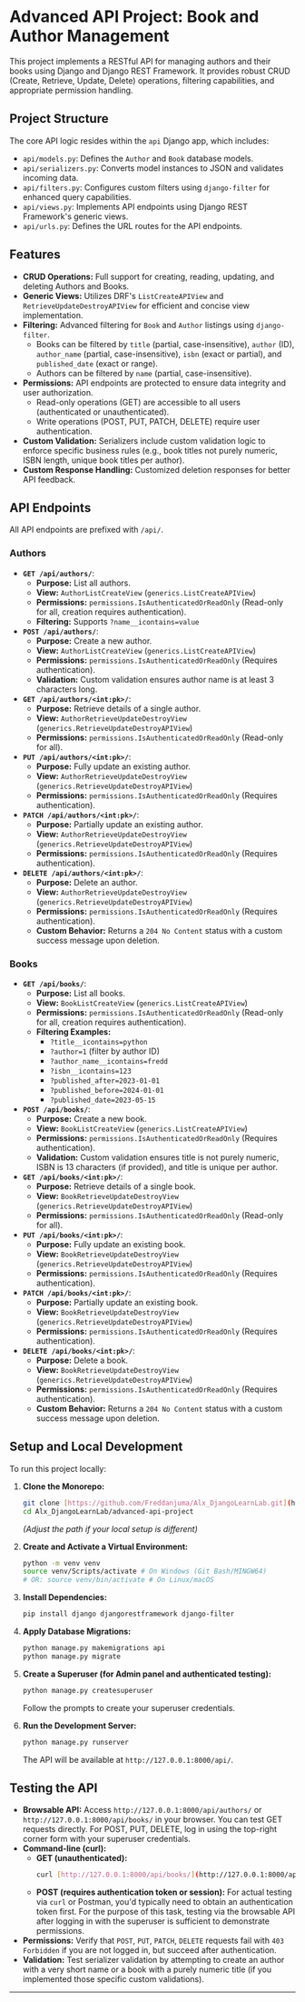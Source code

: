 # Advanced API Project: Book and Author Management

This project implements a RESTful API for managing authors and their books using Django and Django REST Framework. It provides robust CRUD (Create, Retrieve, Update, Delete) operations, filtering capabilities, and appropriate permission handling.

## Project Structure

The core API logic resides within the `api` Django app, which includes:
-   `api/models.py`: Defines the `Author` and `Book` database models.
-   `api/serializers.py`: Converts model instances to JSON and validates incoming data.
-   `api/filters.py`: Configures custom filters using `django-filter` for enhanced query capabilities.
-   `api/views.py`: Implements API endpoints using Django REST Framework's generic views.
-   `api/urls.py`: Defines the URL routes for the API endpoints.

## Features

-   **CRUD Operations:** Full support for creating, reading, updating, and deleting Authors and Books.
-   **Generic Views:** Utilizes DRF's `ListCreateAPIView` and `RetrieveUpdateDestroyAPIView` for efficient and concise view implementation.
-   **Filtering:** Advanced filtering for `Book` and `Author` listings using `django-filter`.
    -   Books can be filtered by `title` (partial, case-insensitive), `author` (ID), `author_name` (partial, case-insensitive), `isbn` (exact or partial), and `published_date` (exact or range).
    -   Authors can be filtered by `name` (partial, case-insensitive).
-   **Permissions:** API endpoints are protected to ensure data integrity and user authorization.
    -   Read-only operations (GET) are accessible to all users (authenticated or unauthenticated).
    -   Write operations (POST, PUT, PATCH, DELETE) require user authentication.
-   **Custom Validation:** Serializers include custom validation logic to enforce specific business rules (e.g., book titles not purely numeric, ISBN length, unique book titles per author).
-   **Custom Response Handling:** Customized deletion responses for better API feedback.

## API Endpoints

All API endpoints are prefixed with `/api/`.

### Authors

-   **`GET /api/authors/`**:
    -   **Purpose:** List all authors.
    -   **View:** `AuthorListCreateView` (`generics.ListCreateAPIView`)
    -   **Permissions:** `permissions.IsAuthenticatedOrReadOnly` (Read-only for all, creation requires authentication).
    -   **Filtering:** Supports `?name__icontains=value`
-   **`POST /api/authors/`**:
    -   **Purpose:** Create a new author.
    -   **View:** `AuthorListCreateView` (`generics.ListCreateAPIView`)
    -   **Permissions:** `permissions.IsAuthenticatedOrReadOnly` (Requires authentication).
    -   **Validation:** Custom validation ensures author name is at least 3 characters long.
-   **`GET /api/authors/<int:pk>/`**:
    -   **Purpose:** Retrieve details of a single author.
    -   **View:** `AuthorRetrieveUpdateDestroyView` (`generics.RetrieveUpdateDestroyAPIView`)
    -   **Permissions:** `permissions.IsAuthenticatedOrReadOnly` (Read-only for all).
-   **`PUT /api/authors/<int:pk>/`**:
    -   **Purpose:** Fully update an existing author.
    -   **View:** `AuthorRetrieveUpdateDestroyView` (`generics.RetrieveUpdateDestroyAPIView`)
    -   **Permissions:** `permissions.IsAuthenticatedOrReadOnly` (Requires authentication).
-   **`PATCH /api/authors/<int:pk>/`**:
    -   **Purpose:** Partially update an existing author.
    -   **View:** `AuthorRetrieveUpdateDestroyView` (`generics.RetrieveUpdateDestroyAPIView`)
    -   **Permissions:** `permissions.IsAuthenticatedOrReadOnly` (Requires authentication).
-   **`DELETE /api/authors/<int:pk>/`**:
    -   **Purpose:** Delete an author.
    -   **View:** `AuthorRetrieveUpdateDestroyView` (`generics.RetrieveUpdateDestroyAPIView`)
    -   **Permissions:** `permissions.IsAuthenticatedOrReadOnly` (Requires authentication).
    -   **Custom Behavior:** Returns a `204 No Content` status with a custom success message upon deletion.

### Books

-   **`GET /api/books/`**:
    -   **Purpose:** List all books.
    -   **View:** `BookListCreateView` (`generics.ListCreateAPIView`)
    -   **Permissions:** `permissions.IsAuthenticatedOrReadOnly` (Read-only for all, creation requires authentication).
    -   **Filtering Examples:**
        -   `?title__icontains=python`
        -   `?author=1` (filter by author ID)
        -   `?author_name__icontains=fredd`
        -   `?isbn__icontains=123`
        -   `?published_after=2023-01-01`
        -   `?published_before=2024-01-01`
        -   `?published_date=2023-05-15`
-   **`POST /api/books/`**:
    -   **Purpose:** Create a new book.
    -   **View:** `BookListCreateView` (`generics.ListCreateAPIView`)
    -   **Permissions:** `permissions.IsAuthenticatedOrReadOnly` (Requires authentication).
    -   **Validation:** Custom validation ensures title is not purely numeric, ISBN is 13 characters (if provided), and title is unique per author.
-   **`GET /api/books/<int:pk>/`**:
    -   **Purpose:** Retrieve details of a single book.
    -   **View:** `BookRetrieveUpdateDestroyView` (`generics.RetrieveUpdateDestroyAPIView`)
    -   **Permissions:** `permissions.IsAuthenticatedOrReadOnly` (Read-only for all).
-   **`PUT /api/books/<int:pk>/`**:
    -   **Purpose:** Fully update an existing book.
    -   **View:** `BookRetrieveUpdateDestroyView` (`generics.RetrieveUpdateDestroyAPIView`)
    -   **Permissions:** `permissions.IsAuthenticatedOrReadOnly` (Requires authentication).
-   **`PATCH /api/books/<int:pk>/`**:
    -   **Purpose:** Partially update an existing book.
    -   **View:** `BookRetrieveUpdateDestroyView` (`generics.RetrieveUpdateDestroyAPIView`)
    -   **Permissions:** `permissions.IsAuthenticatedOrReadOnly` (Requires authentication).
-   **`DELETE /api/books/<int:pk>/`**:
    -   **Purpose:** Delete a book.
    -   **View:** `BookRetrieveUpdateDestroyView` (`generics.RetrieveUpdateDestroyAPIView`)
    -   **Permissions:** `permissions.IsAuthenticatedOrReadOnly` (Requires authentication).
    -   **Custom Behavior:** Returns a `204 No Content` status with a custom success message upon deletion.

## Setup and Local Development

To run this project locally:

1.  **Clone the Monorepo:**
    ```bash
    git clone [https://github.com/Freddanjuma/Alx_DjangoLearnLab.git](https://github.com/Freddanjuma/Alx_DjangoLearnLab.git)
    cd Alx_DjangoLearnLab/advanced-api-project
    ```
    *(Adjust the path if your local setup is different)*

2.  **Create and Activate a Virtual Environment:**
    ```bash
    python -m venv venv
    source venv/Scripts/activate # On Windows (Git Bash/MINGW64)
    # OR: source venv/bin/activate # On Linux/macOS
    ```

3.  **Install Dependencies:**
    ```bash
    pip install django djangorestframework django-filter
    ```

4.  **Apply Database Migrations:**
    ```bash
    python manage.py makemigrations api
    python manage.py migrate
    ```

5.  **Create a Superuser (for Admin panel and authenticated testing):**
    ```bash
    python manage.py createsuperuser
    ```
    Follow the prompts to create your superuser credentials.

6.  **Run the Development Server:**
    ```bash
    python manage.py runserver
    ```

    The API will be available at `http://127.0.0.1:8000/api/`.

## Testing the API

-   **Browsable API:** Access `http://127.0.0.1:8000/api/authors/` or `http://127.0.0.1:8000/api/books/` in your browser. You can test GET requests directly. For POST, PUT, DELETE, log in using the top-right corner form with your superuser credentials.
-   **Command-line (curl):**
    -   **GET (unauthenticated):**
        ```bash
        curl [http://127.0.0.1:8000/api/books/](http://127.0.0.1:8000/api/books/)
        ```
    -   **POST (requires authentication token or session):** For actual testing via `curl` or Postman, you'd typically need to obtain an authentication token first. For the purpose of this task, testing via the browsable API after logging in with the superuser is sufficient to demonstrate permissions.
-   **Permissions:** Verify that `POST`, `PUT`, `PATCH`, `DELETE` requests fail with `403 Forbidden` if you are not logged in, but succeed after authentication.
-   **Validation:** Test serializer validation by attempting to create an author with a very short name or a book with a purely numeric title (if you implemented those specific custom validations).

---